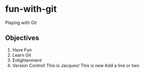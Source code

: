 # fun-with-git

Playing with Git

## Objectives

1. Have Fun
2. Learn Git
3. Enlightenment
4. Version Control!
This is Jacques!
This is new
Add a line
or two
